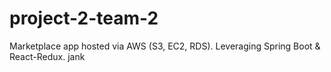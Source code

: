 # project-2-team-2
Marketplace app hosted via AWS (S3, EC2, RDS). Leveraging Spring Boot &amp; React-Redux.
jank
